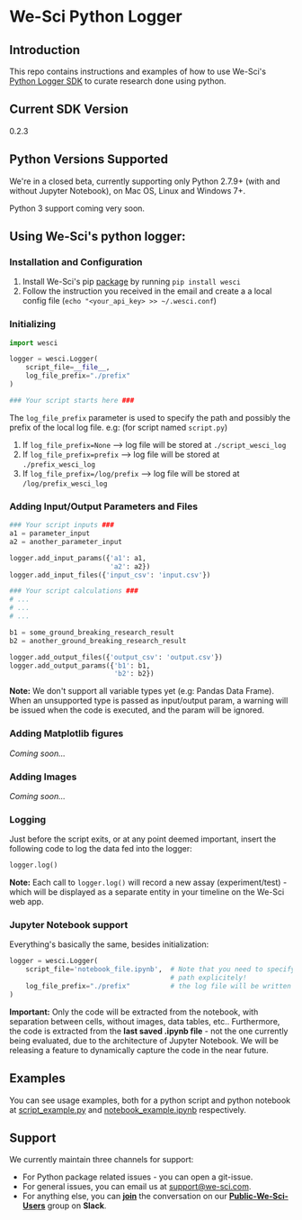 # We-Sci Python Logger

## Introduction
This repo contains instructions and examples of how to use We-Sci's [Python Logger SDK](https://pypi.python.org/pypi/wesci) to curate research done using python.

## Current SDK Version
0.2.3

## Python Versions Supported
We're in a closed beta, currently supporting only Python 2.7.9+ (with and without Jupyter Notebook), on Mac OS, Linux and Windows 7+.

Python 3 support coming very soon.

## Using We-Sci's python logger:
### Installation and Configuration
1. Install We-Sci's pip [package](https://pypi.python.org/pypi/wesci) by running `pip install wesci`
2. Follow the instruction you received in the email and create a a local config file (`echo "<your_api_key> >> ~/.wesci.conf`)

### Initializing
```python
import wesci

logger = wesci.Logger(
    script_file=__file__,
    log_file_prefix="./prefix"
)

### Your script starts here ###
```
The `log_file_prefix` parameter is used to specify the path and possibly the prefix of the local log file.
e.g: (for script named `script.py`)
1. If `log_file_prefix=None` --> log file will be stored at `./script_wesci_log`
1. If `log_file_prefix=prefix` --> log file will be stored at `./prefix_wesci_log`
1. If `log_file_prefix=/log/prefix` --> log file will be stored at `/log/prefix_wesci_log`

### Adding Input/Output Parameters and Files
```python
### Your script inputs ###
a1 = parameter_input
a2 = another_parameter_input

logger.add_input_params({'a1': a1,
                         'a2': a2})
logger.add_input_files({'input_csv': 'input.csv'})

### Your script calculations ###
# ...
# ...
# ...

b1 = some_ground_breaking_research_result
b2 = another_ground_breaking_research_result

logger.add_output_files({'output_csv': 'output.csv'})
logger.add_output_params({'b1': b1,
                          'b2': b2})
```
**Note:** We don't support all variable types yet (e.g: Pandas Data Frame). When an unsupported type is passed as input/output param, a warning will be issued when the code is executed, and the param will be ignored.

### Adding Matplotlib figures ###
_Coming soon..._

### Adding Images ###
_Coming soon..._

### Logging ###
Just before the script exits, or at any point deemed important, insert the following code to log the data fed into the logger:
```python
logger.log()
```
**Note:** Each call to `logger.log()` will record a new assay (experiment/test) - which will be displayed as a separate entity in your timeline on the We-Sci web app.

### Jupyter Notebook support
Everything's basically the same, besides initialization:
```python
logger = wesci.Logger(
    script_file='notebook_file.ipynb',  # Note that you need to specify the notebook's file
                                        # path explicitely!
    log_file_prefix="./prefix"          # the log file will be written to ./prefix_wesci_log.csv
)
```
**Important:** Only the code will be extracted from the notebook, with separation between cells, without images, data tables, etc..
Furthermore, the code is extracted from the **last saved .ipynb file** - not the one currently being evaluated, due to the architecture of Jupyter Notebook. We will be releasing a feature to dynamically capture the code in the near future.


## Examples
You can see usage examples, both for a python script and python notebook at [script_example.py](./script_example.py) and 
[notebook_example.ipynb](./notebook_example.ipynb) respectively.


## Support
We currently maintain three channels for support:
- For Python package related issues - you can open a git-issue.
- For general issues, you can email us at support@we-sci.com.
- For anything else, you can **[join](https://join.slack.com/t/public-wesci-users/shared_invite/MjI1MzQzNDM3MzI4LTE1MDI2NDExNDktNGM1MTIzZTY5MA)** the conversation on our **[Public-We-Sci-Users](https://public-wesci-users.slack.com/)** group on **Slack**.
